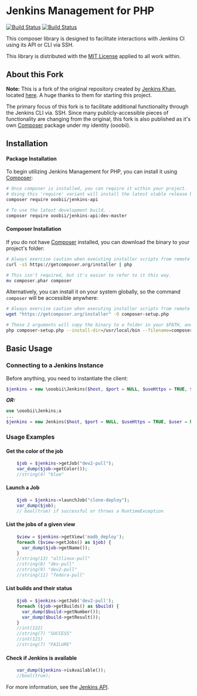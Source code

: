 # Jenkins Management for PHP
[![Build Status](https://img.shields.io/jenkins/build?jobUrl=https%3A%2F%2Fjenkins.matthewwendel.info%2Fjob%2Fjenkins-php-api%2Fjob%2Fmaster%2F&style=plastic)](https://jenkins.matthewwendel.info/job/jenkins-php-api/job/master/) [![Build Status](https://img.shields.io/jenkins/tests?compact_message&failed_label=failures&jobUrl=https%3A%2F%2Fjenkins.matthewwendel.info%2Fjob%2Fjenkins-php-api%2Fjob%2Fmaster%2F&label=phpunit&passed_label=successful&skipped_label=untested&style=plastic)](https://jenkins.matthewwendel.info/job/jenkins-php-api/job/master/)

This composer library is designed to facilitate interactions with Jenkins CI using its API or CLI via SSH.

This library is distributed with the [MIT License](https://tldrlegal.com/license/mit-license) applied to all work within.

## About this Fork
**Note:** This is a fork of the original repository created by [Jenkins Khan](https://github.com/jenkins-khan), located [here](https://github.com/jenkins-khan/jenkins-php-api). A huge thanks to them for starting this project. 

The primary focus of this fork is to facilitate additional functionality through the Jenkins CLI via. SSH. Since many publicly-accessible pieces of functionality are changing from the original, this fork is also published as it's own [Composer](http://getcomposer.org) package under my identity (ooobii).

## Installation

#### Package Installation

To begin utilizing Jenkins Management for PHP, you can install it using [Composer](http://getcomposer.org):

```bash
# Once composer is installed, you can require it within your project.
# Using this 'require' variant will install the latest stable release build.
composer require ooobii/jenkins-api

# To use the latest development build, .
composer require ooobii/jenkins-api:dev-master
```

#### Composer Installation

If you do not have [Composer](http://getcomposer.org) installed, you can download the binary to your project's folder:
```bash
# Always exercise caution when executing installer scripts from remote sources!
curl -sS https://getcomposer.org/installer | php

# This isn't required, but it's easier to refer to it this way.
mv composer.phar composer
```

Alternatively, you can install it on your system globally, so the command `composer` will be accessible anywhere:
``` bash
# Always exercise caution when executing installer scripts from remote sources!
wget "https://getcomposer.org/installer" -O composer-setup.php

# These 2 arguments will copy the binary to a folder in your $PATH, and remove the default extension.
php composer-setup.php --install-dir=/usr/local/bin --filename=composer
```


## Basic Usage

### Connecting to a Jenkins Instance
Before anything, you need to instantiate the client:

```php
$jenkins = new \ooobii\Jenkins($host, $port = NULL, $useHttps = TRUE, $user = NULL, $token = NULL);
```
**_OR:_**
```php
use \ooobii\Jenkins;a
...
$jenkins = new Jenkins($host, $port = NULL, $useHttps = TRUE, $user = NULL, $token = NULL);
```

### Usage Examples

#### Get the color of the job

```php
    $job = $jenkins->getJob("dev2-pull");
    var_dump($job->getColor());
    //string(4) "blue"
```


#### Launch a Job

```php
    $job = $jenkins->launchJob("clone-deploy");
    var_dump($job);
    // bool(true) if successful or throws a RuntimeException
```


#### List the jobs of a given view

```php
    $view = $jenkins->getView('madb_deploy');
    foreach ($view->getJobs() as $job) {
      var_dump($job->getName());
    }
    //string(13) "altlinux-pull"
    //string(8) "dev-pull"
    //string(9) "dev2-pull"
    //string(11) "fedora-pull"
```

#### List builds and their status

```php
    $job = $jenkins->getJob('dev2-pull');
    foreach ($job->getBuilds() as $build) {
      var_dump($build->getNumber());
      var_dump($build->getResult());
    }
    //int(122)
    //string(7) "SUCCESS"
    //int(121)
    //string(7) "FAILURE"
```


#### Check if Jenkins is available

```php
    var_dump($jenkins->isAvailable());
    //bool(true);
```

For more information, see the [Jenkins API](https://wiki.jenkins-ci.org/display/JENKINS/Remote+access+API).
